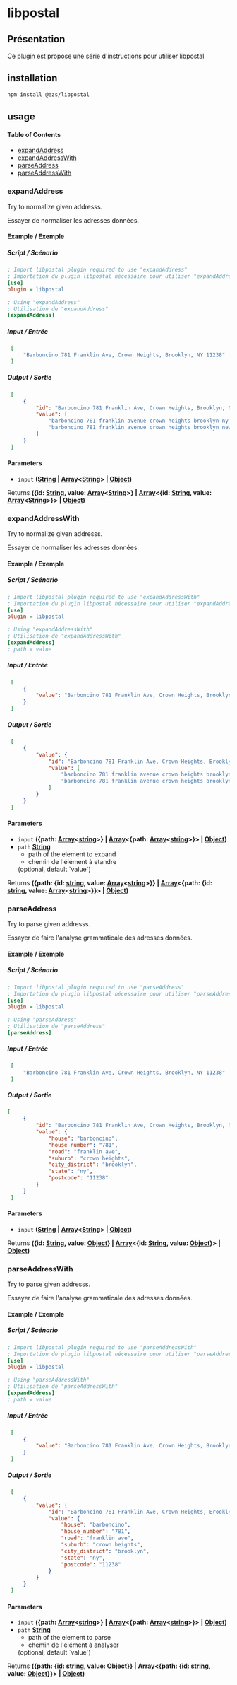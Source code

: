 # libpostal

## Présentation

Ce plugin est propose une série d'instructions pour utiliser libpostal

## installation

```bash
npm install @ezs/libpostal
```

## usage

<!-- Generated by documentation.js. Update this documentation by updating the source code. -->

#### Table of Contents

-   [expandAddress](#expandaddress)
-   [expandAddressWith](#expandaddresswith)
-   [parseAddress](#parseaddress)
-   [parseAddressWith](#parseaddresswith)

### expandAddress

Try to normalize given addresss.

Essayer de normaliser les adresses données.

#### Example / Exemple

##### Script / Scénario

```ini
; Import libpostal plugin required to use "expandAddress"
; Importation du plugin libpostal nécessaire pour utiliser "expandAddress"
[use]
plugin = libpostal

; Using "expandAddress"
; Utilisation de "expandAddress"
[expandAddress]
```

##### Input / Entrée

```json
 [
     "Barboncino 781 Franklin Ave, Crown Heights, Brooklyn, NY 11238"
 ]
```

##### Output / Sortie

```json
 [
     {
         "id": "Barboncino 781 Franklin Ave, Crown Heights, Brooklyn, NY 11238",
         "value": [
             "barboncino 781 franklin avenue crown heights brooklyn ny 11238",
             "barboncino 781 franklin avenue crown heights brooklyn new york 11238"
         ]
     }
 ]
```

#### Parameters

-   `input` **([String](https://developer.mozilla.org/docs/Web/JavaScript/Reference/Global_Objects/String) \| [Array](https://developer.mozilla.org/docs/Web/JavaScript/Reference/Global_Objects/Array)&lt;[String](https://developer.mozilla.org/docs/Web/JavaScript/Reference/Global_Objects/String)> | [Object](https://developer.mozilla.org/docs/Web/JavaScript/Reference/Global_Objects/Object))** 

Returns **({id: [String](https://developer.mozilla.org/docs/Web/JavaScript/Reference/Global_Objects/String), value: [Array](https://developer.mozilla.org/docs/Web/JavaScript/Reference/Global_Objects/Array)&lt;[String](https://developer.mozilla.org/docs/Web/JavaScript/Reference/Global_Objects/String)>} | [Array](https://developer.mozilla.org/docs/Web/JavaScript/Reference/Global_Objects/Array)&lt;{id: [String](https://developer.mozilla.org/docs/Web/JavaScript/Reference/Global_Objects/String), value: [Array](https://developer.mozilla.org/docs/Web/JavaScript/Reference/Global_Objects/Array)&lt;[String](https://developer.mozilla.org/docs/Web/JavaScript/Reference/Global_Objects/String)>}> | [Object](https://developer.mozilla.org/docs/Web/JavaScript/Reference/Global_Objects/Object))** 

### expandAddressWith

Try to normalize given addresss.

Essayer de normaliser les adresses données.

#### Example / Exemple

##### Script / Scénario

```ini
; Import libpostal plugin required to use "expandAddressWith"
; Importation du plugin libpostal nécessaire pour utiliser "expandAddressWith"
[use]
plugin = libpostal

; Using "expandAddressWith"
; Utilisation de "expandAddressWith"
[expandAddress]
; path = value
```

##### Input / Entrée

```json
 [
     {
         "value": "Barboncino 781 Franklin Ave, Crown Heights, Brooklyn, NY 11238"
     }
 ]
```

##### Output / Sortie

```json
 [
     {
         "value": {
             "id": "Barboncino 781 Franklin Ave, Crown Heights, Brooklyn, NY 11238",
             "value": [
                 "barboncino 781 franklin avenue crown heights brooklyn ny 11238",
                 "barboncino 781 franklin avenue crown heights brooklyn new york 11238"
             ]
         }
     }
 ]
```

#### Parameters

-   `input` **({path: [Array](https://developer.mozilla.org/docs/Web/JavaScript/Reference/Global_Objects/Array)&lt;[string](https://developer.mozilla.org/docs/Web/JavaScript/Reference/Global_Objects/String)>} | [Array](https://developer.mozilla.org/docs/Web/JavaScript/Reference/Global_Objects/Array)&lt;{path: [Array](https://developer.mozilla.org/docs/Web/JavaScript/Reference/Global_Objects/Array)&lt;[string](https://developer.mozilla.org/docs/Web/JavaScript/Reference/Global_Objects/String)>}> | [Object](https://developer.mozilla.org/docs/Web/JavaScript/Reference/Global_Objects/Object))** 
-   `path` **[String](https://developer.mozilla.org/docs/Web/JavaScript/Reference/Global_Objects/String)** <ul><li>path of the element to expand</li></ul>
    <ul><li>chemin de l'élément à etandre</li></ul> (optional, default `value`)

Returns **({path: {id: [string](https://developer.mozilla.org/docs/Web/JavaScript/Reference/Global_Objects/String), value: [Array](https://developer.mozilla.org/docs/Web/JavaScript/Reference/Global_Objects/Array)&lt;[string](https://developer.mozilla.org/docs/Web/JavaScript/Reference/Global_Objects/String)>}} | [Array](https://developer.mozilla.org/docs/Web/JavaScript/Reference/Global_Objects/Array)&lt;{path: {id: [string](https://developer.mozilla.org/docs/Web/JavaScript/Reference/Global_Objects/String), value: [Array](https://developer.mozilla.org/docs/Web/JavaScript/Reference/Global_Objects/Array)&lt;[string](https://developer.mozilla.org/docs/Web/JavaScript/Reference/Global_Objects/String)>}}> | [Object](https://developer.mozilla.org/docs/Web/JavaScript/Reference/Global_Objects/Object))** 

### parseAddress

Try to parse given addresss.

Essayer de faire l'analyse grammaticale des adresses données.

#### Example / Exemple

##### Script / Scénario

```ini
; Import libpostal plugin required to use "parseAddress"
; Importation du plugin libpostal nécessaire pour utiliser "parseAddress"
[use]
plugin = libpostal

; Using "parseAddress"
; Utilisation de "parseAddress"
[parseAddress]
```

##### Input / Entrée

```json
 [
     "Barboncino 781 Franklin Ave, Crown Heights, Brooklyn, NY 11238"
 ]
```

##### Output / Sortie

```json
[
     {
         "id": "Barboncino 781 Franklin Ave, Crown Heights, Brooklyn, NY 11238",
         "value": {
             "house": "barboncino",
             "house_number": "781",
             "road": "franklin ave",
             "suburb": "crown heights",
             "city_district": "brooklyn",
             "state": "ny",
             "postcode": "11238"
         }
     }
 ]
```

#### Parameters

-   `input` **([String](https://developer.mozilla.org/docs/Web/JavaScript/Reference/Global_Objects/String) \| [Array](https://developer.mozilla.org/docs/Web/JavaScript/Reference/Global_Objects/Array)&lt;[String](https://developer.mozilla.org/docs/Web/JavaScript/Reference/Global_Objects/String)> | [Object](https://developer.mozilla.org/docs/Web/JavaScript/Reference/Global_Objects/Object))** 

Returns **({id: [String](https://developer.mozilla.org/docs/Web/JavaScript/Reference/Global_Objects/String), value: [Object](https://developer.mozilla.org/docs/Web/JavaScript/Reference/Global_Objects/Object)} | [Array](https://developer.mozilla.org/docs/Web/JavaScript/Reference/Global_Objects/Array)&lt;{id: [String](https://developer.mozilla.org/docs/Web/JavaScript/Reference/Global_Objects/String), value: [Object](https://developer.mozilla.org/docs/Web/JavaScript/Reference/Global_Objects/Object)}> | [Object](https://developer.mozilla.org/docs/Web/JavaScript/Reference/Global_Objects/Object))** 

### parseAddressWith

Try to parse given addresss.

Essayer de faire l'analyse grammaticale des adresses données.

#### Example / Exemple

##### Script / Scénario

```ini
; Import libpostal plugin required to use "parseAddressWith"
; Importation du plugin libpostal nécessaire pour utiliser "parseAddressWith"
[use]
plugin = libpostal

; Using "parseAddressWith"
; Utilisation de "parseAddressWith"
[expandAddress]
; path = value
```

##### Input / Entrée

```json
 [
     {
         "value": "Barboncino 781 Franklin Ave, Crown Heights, Brooklyn, NY 11238"
     }
 ]
```

##### Output / Sortie

```json
 [
     {
         "value": {
             "id": "Barboncino 781 Franklin Ave, Crown Heights, Brooklyn, NY 11238",
             "value": {
                 "house": "barboncino",
                 "house_number": "781",
                 "road": "franklin ave",
                 "suburb": "crown heights",
                 "city_district": "brooklyn",
                 "state": "ny",
                 "postcode": "11238"
             }
         }
     }
 ]
```

#### Parameters

-   `input` **({path: [Array](https://developer.mozilla.org/docs/Web/JavaScript/Reference/Global_Objects/Array)&lt;[string](https://developer.mozilla.org/docs/Web/JavaScript/Reference/Global_Objects/String)>} | [Array](https://developer.mozilla.org/docs/Web/JavaScript/Reference/Global_Objects/Array)&lt;{path: [Array](https://developer.mozilla.org/docs/Web/JavaScript/Reference/Global_Objects/Array)&lt;[string](https://developer.mozilla.org/docs/Web/JavaScript/Reference/Global_Objects/String)>}> | [Object](https://developer.mozilla.org/docs/Web/JavaScript/Reference/Global_Objects/Object))** 
-   `path` **[String](https://developer.mozilla.org/docs/Web/JavaScript/Reference/Global_Objects/String)** <ul><li>path of the element to parse</li></ul>
    <ul><li>chemin de l'élément à analyser</li></ul> (optional, default `value`)

Returns **({path: {id: [string](https://developer.mozilla.org/docs/Web/JavaScript/Reference/Global_Objects/String), value: [Object](https://developer.mozilla.org/docs/Web/JavaScript/Reference/Global_Objects/Object)}} | [Array](https://developer.mozilla.org/docs/Web/JavaScript/Reference/Global_Objects/Array)&lt;{path: {id: [string](https://developer.mozilla.org/docs/Web/JavaScript/Reference/Global_Objects/String), value: [Object](https://developer.mozilla.org/docs/Web/JavaScript/Reference/Global_Objects/Object)}}> | [Object](https://developer.mozilla.org/docs/Web/JavaScript/Reference/Global_Objects/Object))** 
